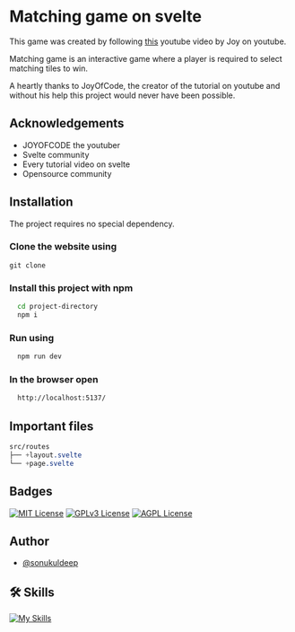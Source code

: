 
# Matching game on svelte

This game was created by following [this](https://joyofcode.xyz/svelte-matching-game) youtube video by Joy on youtube.

Matching game is an interactive game where a player is required to select matching tiles to win.

A heartly thanks to JoyOfCode, the creator of the tutorial on youtube and without his help this project would never have been possible.

## Acknowledgements

 - JOYOFCODE the youtuber
 - Svelte community
 - Every tutorial video on svelte
 - Opensource community


## Installation

The project requires no special dependency.

### Clone the website using
```npm
git clone 
```

### Install this project with npm

```bash
  cd project-directory
  npm i
```

### Run using

```bash
  npm run dev
```

### In the browser open

```bash
  http://localhost:5137/
```

## Important files
```css
src/routes
├── +layout.svelte
└── +page.svelte
```

## Badges

[![MIT License](https://img.shields.io/badge/License-MIT-green.svg)](https://choosealicense.com/licenses/mit/) 
[![GPLv3 License](https://img.shields.io/badge/License-GPL%20v3-yellow.svg)](https://opensource.org/licenses/)
[![AGPL License](https://img.shields.io/badge/license-AGPL-blue.svg)](http://www.gnu.org/licenses/agpl-3.0)


## Author
- [@sonukuldeep](https://www.github.com/sonukuldeep)


## 🛠 Skills

[![My Skills](https://skillicons.dev/icons?i=js,ts,html,css,tailwind,sass,nodejs,react,nextjs,svelte,vue,flask,rust,python,php,solidity,mongodb,mysql,prisma,figma,threejs,unity,godot)](https://github.com/sonukuldeep)